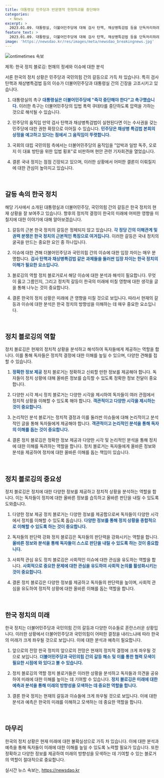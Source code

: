 ```yaml
---
title: 대통령실 민주당과 반문명적 헌정파괴를 중단해야
categories:
  - News
excerpt: >
  2023.01.09. 대통령실, 더불어민주당에 대해 검사 탄핵, 채상병특검법 등을 단독처리하려는 노력을 중단할 것을 촉구했다. 이는 민주당이 이재명 수사 검사 탄핵소추안을 발의하고 김홍일 방송통신위원장 탄핵소추를 추진한 것에 대한 반발이다. 대통령 비서실장은 특검은 대통령이 거부권을 행사해야 한다는 입장을 밝히고, 국민의힘은 민주당의 행동을 국회의 존재를 파괴하고 입법 횡포로 비판했다.
feature_text: >
  2023.01.09. 대통령실, 더불어민주당에 대해 검사 탄핵, 채상병특검법 등을 단독처리하려는 노력을 중단할 것을 촉구했다. 이는 민주당이 이재명 수사 검사 탄핵소추안을 발의하고 김홍일 방송통신위원장 탄핵소추를 추진한 것에 대한 반발이다. 대통령 비서실장은 특검은 대통령이 거부권을 행사해야 한다는 입장을 밝히고, 국민의힘은 민주당의 행동을 국회의 존재를 파괴하고 입법 횡포로 비판했다.
image: 'https://newsdao.kr/res/images/meta/newsdao_breakingnews.jpg'
---
```


<p><img src="https://newsdao.kr/res/images/meta/newsdao_breakingnews.jpg" alt="ontimetimes 속보" /></p>

<p>제목: 한국 정치 블로깅: 현재의 정세와 이슈에 대한 분석</p>

<p>서론
한국의 정치 상황은 민주당과 국민의힘 간의 갈등으로 가득 차 있습니다. 특히 검사 탄핵과 채상병특검법 등의 이슈가 더불어민주당과 대통령실 간의 긴장을 고조시키고 있습니다.</p>

<ol>
<li><p>대통령실의 촉구
<b><span style="color: #1a5490;">대통령실은 더불어민주당에 "즉각 중단해야 한다"고 촉구했습니다.</span></b> 이러한 촉구는 더불어민주당의 입법 폭력 쿠데타를 중단하도록 압력을 가하는 것으로 해석될 수 있습니다.</p></li>
<li><p>민주당의 움직임
만약 검사 탄핵과 채상병특검법이 실현된다면 이는 수사권을 갖는 민주당에 대한 권한 확장으로 이어질 수 있습니다. <b><span style="color: #1a5490;">민주당은 채상병 특검법 본회의 상정을 예고하고 있다는 점에서 그 움직임이 뚜렷합니다.</span></b></p></li>
<li><p>국회의 대립
국민의힘 측에서는 더불어민주당의 움직임을 "압박과 일방 독주, 오로지 이 대표 방탄을 위한 입법 횡포"로 비판하며 현안 관련 기자회견을 열었습니다.</p></li>
<li><p>결론
국내 정치는 점점 긴장되고 있으며, 이러한 상황에서 어떠한 결론이 이뤄질지에 대한 관심이 높아지고 있습니다.</p></li>
</ol>

<p data-ke-size="size16">&nbsp;</p>

<h2 data-ke-size="size26">갈등 속의 한국 정치</h2>

<p>해당 기사에서 소개된 대통령실과 더불어민주당, 국민의힘 간의 갈등은 한국 정치의 현재 상황을 잘 보여주고 있습니다. 향후의 정치적 결정이 한국의 미래에 어떠한 영향을 미칠지에 대한 이야기에 대해 알아보겠습니다.</p>

<ol>
<li><p>갈등의 근본
한국 정치의 갈등은 정체되지 않고 있습니다. <b><span style="color: #1a5490;">각 정당 간의 이해관계 및 권력 분쟁은 한국 정치의 근본적인 특징으로 여겨집니다.</span></b> 이러한 갈등은 국내 정치의 굴곡을 만드는 중요한 요인 중 하나입니다.</p></li>
<li><p>이슈에 대한 견해
더불어민주당과 국민의힘 간의 이슈에 대한 입장 차이는 매우 분명합니다. <b><span style="color: #1a5490;">검사 탄핵과 채상병특검법 같은 과제들을 둘러싼 입장 차이는 한국 정치의 이해가 필요한 요소입니다.</span></b></p></li>
<li><p>블로깅의 역할
정치 블로거로서 해당 이슈에 대한 분석과 해석이 필요합니다. 무엇이 옳고 그름인지, 그리고 정치적 갈등이 한국의 미래에 미칠 영향에 대한 생각을 글을 통해 나누는 것이 중요합니다.</p></li>
<li><p>결론
한국의 정치 상황은 미래에 큰 영향을 미칠 것으로 보입니다. 따라서 현재의 갈등과 이슈에 대한 분석은 한국 정치의 방향성을 이해하는 데 매우 중요한 요소입니다.</p></li>
</ol>

<p data-ke-size="size16">&nbsp;</p>

<h2 data-ke-size="size26">정치 블로깅의 역할</h2>

<p>정치 블로깅은 현재의 정치적 상황을 분석하고 해석하여 독자들에게 제공하는 역할을 합니다. 이를 통해 독자들은 정치적 결정에 대한 이해를 높일 수 있으며, 다양한 견해를 접할 수 있습니다.</p>

<ol>
<li><p><b><span style="color: #1a5490;">정확한 정보 제공</span></b>
정치 블로거는 정확하고 신뢰할 만한 정보를 제공해야 합니다. 독자들이 정치 상황에 대해 올바른 정보를 습득할 수 있도록 정확한 정보 전달이 중요합니다.</p></li>
<li><p>다양한 시각 제시
정치 블로거는 다양한 시각을 제시하여 독자들이 여러 관점에서 정치적 상황을 이해할 수 있도록 해야 합니다. <b><span style="color: #1a5490;">객관적이고 다양한 시각을 제시하는 것이 중요합니다.</span></b></p></li>
<li><p>논리적인 분석
블로거는 정치적 결정과 이를 둘러싼 이슈들에 대해 논리적이고 분석적인 글을 통해 독자들에게 제공해야 합니다. <b><span style="color: #1a5490;">객관적이고 논리적인 분석을 통해 독자의 이해를 돕는 것이 중요합니다.</span></b></p></li>
<li><p>결론
정치 블로깅은 정확한 정보 제공과 다양한 시각 및 논리적인 분석을 통해 정치에 대한 이해를 독려하는 역할을 합니다. 정치 블로거는 독자들에게 올바른 정보와 분석을 제공하여 정치에 대한 올바른 이해를 돕는 책임이 있습니다.</p></li>
</ol>

<p data-ke-size="size16">&nbsp;</p>

<h2 data-ke-size="size26">정치 블로깅의 중요성</h2>

<p>정치 블로깅은 정치에 대한 다양한 정보를 제공하고 정치적 상황을 분석하는 역할을 합니다. 이는 독자들이 정치에 대한 올바른 정보를 습득하고 올바른 판단을 내릴 수 있도록 도와줍니다.</p>

<ol>
<li><p>다양한 정보 제공
정치 블로거는 다양한 정보를 제공함으로써 독자들이 다양한 시각에서 정치를 이해할 수 있도록 돕습니다. <b><span style="color: #1a5490;">다양한 정보를 통해 정치 상황을 종합적으로 이해할 수 있도록 하는 것이 중요합니다.</span></b></p></li>
<li><p>독자들의 판단력 강화
정치 블로깅은 독자들의 판단력을 강화시키는 역할을 합니다. <b><span style="color: #1a5490;">올바른 정보와 분석을 통해 독자들이 스스로 판단을 내릴 수 있도록 하는 것이 중요합니다.</span></b></p></li>
<li><p>사회적 관심 유도
정치 블로깅은 사회적인 이슈에 대한 관심을 유도하는 역할을 합니다. <b><span style="color: #1a5490;">사회적으로 중요한 문제에 대한 관심을 유도하여 사회적 논의를 활성화시키는 것이 중요합니다.</span></b></p></li>
<li><p>결론
정치 블로깅은 다양한 정보를 제공하고 독자들의 판단력을 높이며, 사회적 관심을 유도하여 정치적 상황에 대한 올바른 이해를 돕는 역할을 합니다.</p></li>
</ol>

<p data-ke-size="size16">&nbsp;</p>

<h2 data-ke-size="size26">한국 정치의 미래</h2>

<p>한국 정치는 더불어민주당과 국민의힘 간의 갈등과 다양한 이슈들로 혼란스러운 상황입니다. 이러한 상황에서 더불어민주당과 국민의힘이 어떠한 결정을 내리느냐에 따라 한국의 미래가 크게 좌우될 것으로 보입니다. 이에 대한 분석과 예측이 필요합니다.</p>

<ol>
<li><p>앞으로의 전망
한국 정치의 앞으로의 전망은 현재의 정치적 결정에 크게 좌우될 것으로 보입니다. <b><span style="color: #1a5490;">더불어민주당과 국민의힘 간의 갈등 해소 및 이를 통한 협력 모색이 필요한 시점에 와 있다고 볼 수 있습니다.</span></b></p></li>
<li><p>정치 블로깅의 역할
정치 블로거들은 이러한 상황을 분석하고 독자들과 의견을 공유하여 미래에 대한 이해를 높이는 데 기여할 수 있습니다. <b><span style="color: #1a5490;">정치 블로깅은 미래에 대한 예측과 분석을 통해 미래의 방향성을 모색하는 데 중요한 역할을 합니다.</span></b></p></li>
<li><p>결론
한국 정치는 현재의 갈등과 이슈들에 크게 좌우될 것으로 보입니다. 이에 대한 분석과 예측은 한국의 미래를 이해하고 모색하는 데 중요한 역할을 합니다.</p></li>
</ol>

<p data-ke-size="size16">&nbsp;</p>

<h2 data-ke-size="size26">마무리</h2>

<p>한국의 정치 상황은 현재 미래에 대한 불확실성으로 가득 차 있습니다. 이에 대한 분석과 예측을 통해 독자들이 미래에 대한 이해를 높일 수 있도록 노력할 필요가 있습니다. 또한 정확하고 다양한 정보를 제공하여 미래의 방향성을 모색하는 데 기여할 수 있는 블로거의 역할이 절대적으로 중요합니다.</p>
실시간 뉴스 속보는, <a href="https://newsdao.kr" rel="dofollow">https://newsdao.kr</a>


